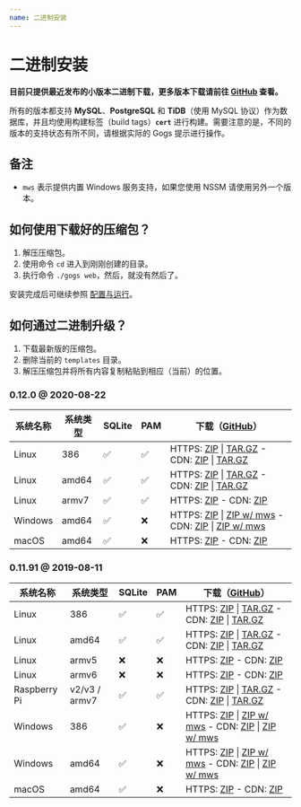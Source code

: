 ```yaml
---
name: 二进制安装
---
```


# 二进制安装

**目前只提供最近发布的小版本二进制下载，更多版本下载请前往 [GitHub](https://github.com/gogs/gogs/releases) 查看。**

所有的版本都支持 **MySQL**、**PostgreSQL** 和 **TiDB**（使用 MySQL 协议）作为数据库，并且均使用构建标签（build tags）**`cert`** 进行构建。需要注意的是，不同的版本的支持状态有所不同，请根据实际的 Gogs 提示进行操作。

## 备注

- `mws` 表示提供内置 Windows 服务支持，如果您使用 NSSM 请使用另外一个版本。

## 如何使用下载好的压缩包？

1. 解压压缩包。
2. 使用命令 `cd` 进入到刚刚创建的目录。
3. 执行命令 `./gogs web`，然后，就没有然后了。

安装完成后可继续参照 [配置与运行](configuration_and_run.html)。

## 如何通过二进制升级？

1. 下载最新版的压缩包。
2. 删除当前的 `templates` 目录。
3. 解压压缩包并将所有内容复制粘贴到相应（当前）的位置。

### 0.12.0 @ 2020-08-22

|系统名称|系统类型|SQLite|PAM|下载（[GitHub](https://github.com/gogs/gogs/releases/tag/v0.12.0)）|
|------|----|------|---|--------|
|Linux|386|✅|✅|HTTPS: [ZIP](https://dl.gogs.io/0.12.0/gogs_0.12.0_linux_386.zip) \| [TAR.GZ](https://dl.gogs.io/0.12.0/gogs_0.12.0_linux_386.tar.gz) - CDN: [ZIP](https://cdn.gogs.io/0.12.0/gogs_0.12.0_linux_386.zip) \| [TAR.GZ](https://cdn.gogs.io/0.12.0/gogs_0.12.0_linux_386.tar.gz)|
|Linux|amd64|✅|✅|HTTPS: [ZIP](https://dl.gogs.io/0.12.0/gogs_0.12.0_linux_amd64.zip) \| [TAR.GZ](https://dl.gogs.io/0.12.0/gogs_0.12.0_linux_amd64.tar.gz) - CDN: [ZIP](https://cdn.gogs.io/0.12.0/gogs_0.12.0_linux_amd64.zip) \| [TAR.GZ](https://cdn.gogs.io/0.12.0/gogs_0.12.0_linux_amd64.tar.gz)|
|Linux|armv7|✅|✅|HTTPS: [ZIP](https://dl.gogs.io/0.12.0/gogs_0.12.0_linux_armv7.zip) - CDN: [ZIP](https://cdn.gogs.io/0.12.0/gogs_0.12.0_linux_armv7.zip)|
|Windows|amd64|✅|❌|HTTPS: [ZIP](https://dl.gogs.io/0.12.0/gogs_0.12.0_windows_amd64.zip) \| [ZIP w/ mws](https://dl.gogs.io/0.12.0/gogs_0.12.0_windows_amd64_mws.zip) - CDN: [ZIP](https://cdn.gogs.io/0.12.0/gogs_0.12.0_windows_amd64.zip) \| [ZIP w/ mws](https://cdn.gogs.io/0.12.0/gogs_0.12.0_windows_amd64_mws.zip)|
|macOS|amd64|✅|❌|HTTPS: [ZIP](https://dl.gogs.io/0.12.0/gogs_0.12.0_darwin_amd64.zip) - CDN: [ZIP](https://cdn.gogs.io/0.12.0/gogs_0.12.0_darwin_amd64.zip)|

### 0.11.91 @ 2019-08-11

|系统名称|系统类型|SQLite|PAM|下载（[GitHub](https://github.com/gogs/gogs/releases/tag/v0.11.91)）|
|------|----|------|---|--------|
|Linux|386|✅|✅|HTTPS: [ZIP](https://dl.gogs.io/0.11.91/gogs_0.11.91_linux_386.zip) \| [TAR.GZ](https://dl.gogs.io/0.11.91/gogs_0.11.91_linux_386.tar.gz) - CDN: [ZIP](https://cdn.gogs.io/0.11.91/gogs_0.11.91_linux_386.zip) \| [TAR.GZ](https://cdn.gogs.io/0.11.91/gogs_0.11.91_linux_386.tar.gz)|
|Linux|amd64|✅|✅|HTTPS: [ZIP](https://dl.gogs.io/0.11.91/gogs_0.11.91_linux_amd64.zip) \| [TAR.GZ](https://dl.gogs.io/0.11.91/gogs_0.11.91_linux_amd64.tar.gz) - CDN: [ZIP](https://cdn.gogs.io/0.11.91/gogs_0.11.91_linux_amd64.zip) \| [TAR.GZ](https://cdn.gogs.io/0.11.91/gogs_0.11.91_linux_amd64.tar.gz)|
|Linux|armv5|❌|❌|HTTPS: [ZIP](https://dl.gogs.io/0.11.91/gogs_0.11.91_linux_armv5.zip) - CDN: [ZIP](https://cdn.gogs.io/0.11.91/gogs_0.11.91_linux_armv5.zip)|
|Linux|armv6|❌|❌|HTTPS: [ZIP](https://dl.gogs.io/0.11.91/gogs_0.11.91_linux_armv6.zip) - CDN: [ZIP](https://cdn.gogs.io/0.11.91/gogs_0.11.91_linux_armv6.zip)|
|Raspberry Pi|v2/v3 / armv7|✅|✅|HTTPS: [ZIP](https://dl.gogs.io/0.11.91/gogs_0.11.91_raspi_armv7.zip) \| [TAR.GZ](https://dl.gogs.io/0.11.91/gogs_0.11.91_raspi_armv7.tar.gz) - CDN: [ZIP](https://cdn.gogs.io/0.11.91/gogs_0.11.91_raspi_armv7.zip) \| [TAR.GZ](https://cdn.gogs.io/0.11.91/gogs_0.11.91_raspi_armv7.tar.gz)|
|Windows|386|✅|❌|HTTPS: [ZIP](https://dl.gogs.io/0.11.91/gogs_0.11.91_windows_386.zip) \| [ZIP w/ mws](https://dl.gogs.io/0.11.91/gogs_0.11.91_windows_386_mws.zip) - CDN: [ZIP](https://cdn.gogs.io/0.11.91/gogs_0.11.91_windows_386.zip) \| [ZIP w/ mws](https://cdn.gogs.io/0.11.91/gogs_0.11.91_windows_386_mws.zip)|
|Windows|amd64|✅|❌|HTTPS: [ZIP](https://dl.gogs.io/0.11.91/gogs_0.11.91_windows_amd64.zip) \| [ZIP w/ mws](https://dl.gogs.io/0.11.91/gogs_0.11.91_windows_amd64_mws.zip) - CDN: [ZIP](https://cdn.gogs.io/0.11.91/gogs_0.11.91_windows_amd64.zip) \| [ZIP w/ mws](https://cdn.gogs.io/0.11.91/gogs_0.11.91_windows_amd64_mws.zip)|
|macOS|amd64|✅|❌|HTTPS: [ZIP](https://dl.gogs.io/0.11.91/gogs_0.11.91_darwin_amd64.zip) - CDN: [ZIP](https://cdn.gogs.io/0.11.91/gogs_0.11.91_darwin_amd64.zip)|
